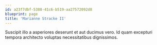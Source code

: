 ```yaml
---
id: a23f7dbf-5388-41c6-b519-aa27572092d8
blueprint: page
title: 'Marianne Stracke II'
---
```

Suscipit illo a asperiores deserunt et aut ducimus vero. Id quam excepturi tempora architecto voluptas necessitatibus dignissimos.